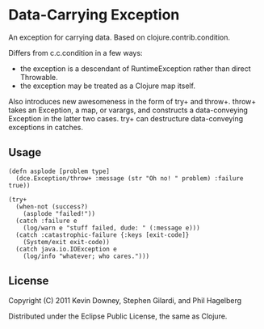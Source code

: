 # Data-Carrying Exception

An exception for carrying data. Based on clojure.contrib.condition.

Differs from c.c.condition in a few ways:

* the exception is a descendant of RuntimeException rather than direct Throwable.
* the exception may be treated as a Clojure map itself.

Also introduces new awesomeness in the form of try+ and throw+. throw+
takes an Exception, a map, or varargs, and constructs a data-conveying
Exception in the latter two cases. try+ can destructure data-conveying
exceptions in catches.

## Usage

    (defn asplode [problem type]
      (dce.Exception/throw+ :message (str "Oh no! " problem) :failure true))
      
    (try+
      (when-not (success?)
        (asplode "failed!"))
      (catch :failure e
        (log/warn e "stuff failed, dude: " (:message e)))
      (catch :catastrophic-failure {:keys [exit-code]}
        (System/exit exit-code))
      (catch java.io.IOException e
        (log/info "whatever; who cares.")))

## License

Copyright (C) 2011 Kevin Downey, Stephen Gilardi, and Phil Hagelberg

Distributed under the Eclipse Public License, the same as Clojure.
